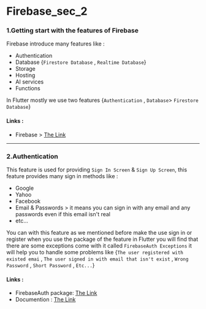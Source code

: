 # **Firebase_sec_2**
### 1.Getting start with the features of Firebase
Firebase introduce many features like :
* Authentication
* Database {`Firestore Database` , `Realtime Database`}
* Storage
* Hosting
* AI services
* Functions

In Flutter mostly we use two features {`Authentication` , `Database`> `Firestore Database`}

#### **Links** :
* Firebase > <a href="https://firebase.google.com/" target="_blank">The Link</a>


---

### 2.Authentication
This feature is used for providing `Sign In Screen` & `Sign Up Screen`,
this feature provides many sign in methods like :
* Google
* Yahoo
* Facebook
* Email & Passwords > it means you can sign in with any email and any passwords even if this email isn't real
* etc...

You can with this feature as we mentioned before make the use sign in or register when you use the package of the feature in Flutter you will find that there are some exceptions come with it called `FirebaseAuth Exceptions` it will help you to handle some problems like {`The user registered with existed emai` , `The user signed in with email that isn't exist` , `Wrong Password` , `Short Password` , `Etc...`}

#### **Links** :
* FirebaseAuth package: <a href="https://pub.dev/packages/firebase_auth" target="_blank">The Link</a>
* Documention : <a href="https://firebase.flutter.dev/docs/overview" target="_blank">The Link</a>
